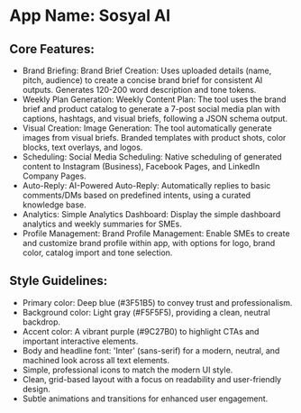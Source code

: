 # **App Name**: Sosyal AI

## Core Features:

- Brand Briefing: Brand Brief Creation: Uses uploaded details (name, pitch, audience) to create a concise brand brief for consistent AI outputs. Generates 120-200 word description and tone tokens.
- Weekly Plan Generation: Weekly Content Plan: The tool uses the brand brief and product catalog to generate a 7-post social media plan with captions, hashtags, and visual briefs, following a JSON schema output.
- Visual Creation: Image Generation: The tool automatically generate images from visual briefs. Branded templates with product shots, color blocks, text overlays, and logos.
- Scheduling: Social Media Scheduling: Native scheduling of generated content to Instagram (Business), Facebook Pages, and LinkedIn Company Pages.
- Auto-Reply: AI-Powered Auto-Reply: Automatically replies to basic comments/DMs based on predefined intents, using a curated knowledge base.
- Analytics: Simple Analytics Dashboard: Display the simple dashboard analytics and weekly summaries for SMEs.
- Profile Management: Brand Profile Management: Enable SMEs to create and customize brand profile within app, with options for logo, brand color, catalog import and tone selection.

## Style Guidelines:

- Primary color: Deep blue (#3F51B5) to convey trust and professionalism.
- Background color: Light gray (#F5F5F5), providing a clean, neutral backdrop.
- Accent color: A vibrant purple (#9C27B0) to highlight CTAs and important interactive elements.
- Body and headline font: 'Inter' (sans-serif) for a modern, neutral, and machined look across all text elements.
- Simple, professional icons to match the modern UI style.
- Clean, grid-based layout with a focus on readability and user-friendly design.
- Subtle animations and transitions for enhanced user engagement.